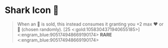 # Shark Icon 🦈
> When an 🏺 is sold, this instead consumes it granting you +2 max ❤️ or 🔷 (chosen randomly). [25 <:gold:1058304371940655185>]
<:engram_blue:905174948669190174> __RARE__ <:engram_blue:905174948669190174>
